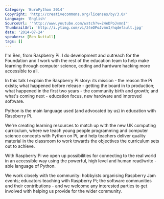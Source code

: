 ```yaml
---
Category: 'EuroPython 2014'
Copyright: 'http://creativecommons.org/licenses/by/3.0/'
Language: 'English'
SourceUrl: '"http://www.youtube.com/watch?v=24eDPoJvmnI"'
ThumbnailUrl: 'http://i.ytimg.com/vi/24eDPoJvmnI/hqdefault.jpg'
date: '2014-07-24'
speakers: [Ben Nuttall]
tags: []
---
```

I'm Ben, from Raspberry Pi. I do development and outreach for the Foundation and I work with the rest of the education team to help make learning through computer science, coding and hardware hacking more accessible to all.

In this talk I explain the Raspberry Pi story: its mission - the reason the Pi exists; what happened before release - getting the board in to production; what happened in the first two years - the community birth and growth; and what's coming next - education focus, new hardware and improved software.

Python is the main language used (and advocated by us) in education with Raspberry Pi.

We're creating learning resources to match up with the new UK computing curriculum, where we teach young people programming and computer science concepts with Python on Pi, and help teachers deliver quality material in the classroom to work towards the objectives the curriculum sets out to achieve.

With Raspberry Pi we open up possibilities for connecting to the real world in an accessible way using the powerful, high level and human read/write -able language of Python.

We work closely with the community: hobbyists organising Raspberry Jam events; educators teaching with Raspberry Pi; the software communities and their contributions - and we welcome any interested parties to get involved with helping us provide for the wider community.